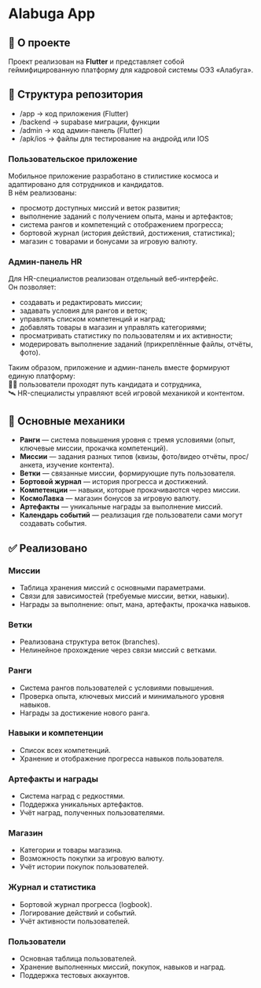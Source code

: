 # Alabuga App
## 📱 О проекте
Проект реализован на **Flutter** и представляет собой геймифицированную платформу для кадровой системы ОЭЗ «Алабуга». 

## 📂 Структура репозитория

- /app → код приложения (Flutter)
- /backend → supabase миграции, функции
- /admin → код админ-панель (Flutter)
- /apk/ios → файлы для тестирование на андройд или IOS



### Пользовательское приложение
Мобильное приложение разработано в стилистике космоса и адаптировано для сотрудников и кандидатов.  
В нём реализованы:
- просмотр доступных миссий и веток развития;
- выполнение заданий с получением опыта, маны и артефактов;
- система рангов и компетенций с отображением прогресса;
- бортовой журнал (история действий, достижения, статистика);
- магазин с товарами и бонусами за игровую валюту.

### Админ-панель HR
Для HR-специалистов реализован отдельный веб-интерфейс.  
Он позволяет:
- создавать и редактировать миссии;
- задавать условия для рангов и веток;
- управлять списком компетенций и наград;
- добавлять товары в магазин и управлять категориями;
- просматривать статистику по пользователям и их активности;
- модерировать выполнение заданий (прикреплённые файлы, отчёты, фото).

Таким образом, приложение и админ-панель вместе формируют единую платформу:  
👨‍🚀 пользователи проходят путь кандидата и сотрудника,  
🛰 HR-специалисты управляют всей игровой механикой и контентом.  


## 🚀 Основные механики
- **Ранги** — система повышения уровня с тремя условиями (опыт, ключевые миссии, прокачка компетенций).
- **Миссии** — задания разных типов (квизы, фото/видео отчёты, прос/анкета, изучение контента).
- **Ветки** — связанные миссии, формирующие путь пользователя.
- **Бортовой журнал** — история прогресса и достижений.
- **Компетенции** — навыки, которые прокачиваются через миссии.
- **КосмоЛавка** — магазин бонусов за игровую валюту.
- **Артефакты** — уникальные награды за выполнение миссий.
- **Календарь событий** — реализация где пользователи сами могут создавать события.


## ✅ Реализовано

### Миссии
- Таблица хранения миссий с основными параметрами.  
- Связи для зависимостей (требуемые миссии, ветки, навыки).  
- Награды за выполнение: опыт, мана, артефакты, прокачка навыков.  

### Ветки
- Реализована структура веток (branches).  
- Нелинейное прохождение через связи миссий с ветками.  

### Ранги
- Система рангов пользователей с условиями повышения.  
- Проверка опыта, ключевых миссий и минимального уровня навыков.  
- Награды за достижение нового ранга.  

### Навыки и компетенции
- Список всех компетенций.  
- Хранение и отображение прогресса навыков пользователя.  

### Артефакты и награды
- Система наград с редкостями.  
- Поддержка уникальных артефактов.  
- Учёт наград, полученных пользователями.  

### Магазин
- Категории и товары магазина.  
- Возможность покупки за игровую валюту.  
- Учёт истории покупок пользователей.  

### Журнал и статистика
- Бортовой журнал прогресса (logbook).  
- Логирование действий и событий.  
- Учёт активности пользователей.  

### Пользователи
- Основная таблица пользователей.  
- Хранение выполненных миссий, покупок, навыков и наград.  
- Поддержка тестовых аккаунтов.  

